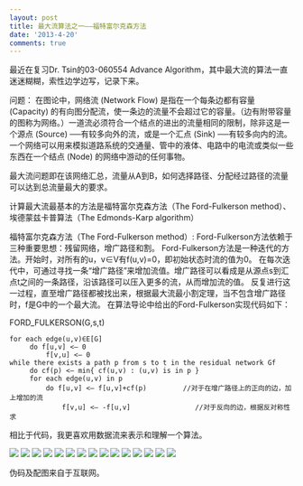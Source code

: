 ```yaml
---
layout: post
title: 最大流算法之一——福特富尔克森方法
date: '2013-4-20'
comments: true
---
```

最近在复习Dr. Tsin的03-060554 Advance Algorithm，其中最大流的算法一直迷迷糊糊，索性边学边写，记录下来。

问题：
在图论中，网络流 (Network Flow) 是指在一个每条边都有容量 (Capacity) 的有向图分配流，使一条边的流量不会超过它的容量。（边有附带容量的图称为网络。）一道流必须符合一个结点的进出的流量相同的限制，除非这是一个源点 (Source) ──有较多向外的流，或是一个汇点 (Sink) ──有较多向内的流。一个网络可以用来模拟道路系统的交通量、管中的液体、电路中的电流或类似一些东西在一个结点 (Node) 的网络中游动的任何事物。

最大流问题即在该网络汇总，流量从A到B，如何选择路径、分配经过路径的流量可以达到总流量最大的要求。

计算最大流最基本的方法是福特富尔克森方法（The Ford-Fulkerson method）、埃德蒙兹卡普算法（The Edmonds-Karp algorithm）

福特富尔克森方法（The Ford-Fulkerson method）:
Ford-Fulkerson方法依赖于三种重要思想：残留网络，增广路径和割。
Ford-Fulkerson方法是一种迭代的方法。开始时，对所有的u，v∈V有f(u,v)=0，即初始状态时流的值为0。
在每次迭代中，可通过寻找一条“增广路径”来增加流值。增广路径可以看成是从源点s到汇点t之间的一条路径，沿该路径可以压入更多的流，从而增加流的值。
反复进行这一过程，直至增广路径都被找出来，根据最大流最小割定理，当不包含增广路径时，f是G中的一个最大流。
在算法导论中给出的Ford-Fulkerson实现代码如下：

FORD_FULKERSON(G,s,t)
```
for each edge(u,v)∈E[G]
     do f[u,v] <— 0
         f[v,u] <— 0
while there exists a path p from s to t in the residual network Gf
     do cf(p) <— min{ cf(u,v) : (u,v) is in p }
     for each edge(u,v) in p
         do f[u,v] <— f[u,v]+cf(p)         //对于在增广路径上的正向的边，加上增加的流
             f[v,u] <— -f[u,v]                //对于反向的边，根据反对称性求
```
相比于代码，我更喜欢用数据流来表示和理解一个算法。

![](/uploads/2013/04/1.png)
![](/uploads/2013/04/2.png)
![](/uploads/2013/04/3.png)
![](/uploads/2013/04/4.png)
![](/uploads/2013/04/5.png)
![](/uploads/2013/04/6.png)
![](/uploads/2013/04/7.png)
![](/uploads/2013/04/8.png)
![](/uploads/2013/04/9.png)
![](/uploads/2013/04/10.png)
![](/uploads/2013/04/11.png)
![](/uploads/2013/04/12.png)
![](/uploads/2013/04/13.png)
![](/uploads/2013/04/14.png)
![](/uploads/2013/04/15.png)

伪码及配图来自于互联网。